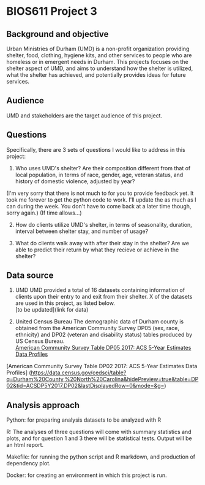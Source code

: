 # BIOS611 Project 3 

## Background and objective
Urban Ministries of Durham (UMD) is a non-profit organization providing shelter, food, clothing, hygiene kits, and other services to people who are homeless or in emergent needs in Durham. This projects focuses on the shelter aspect of UMD, and aims to understand how the shelter is utilized, what the shelter has achieved, and potentially provides ideas for future services. 

## Audience
UMD and stakeholders are the target audience of this project. 

## Questions
Specifically, there are 3 sets of questions I would like to address in this project:
1. Who uses UMD's shelter? Are their composition different from that of local population, in terms of race, gender, age, veteran status, and history of domestic violence, adjusted by year? 

(I'm very sorry that there is not much to for you to provide feedback yet. It took me forever to get the python code to work. I'll update the as much as I can during the week. You don't have to come back at a later time though, sorry again.)
(If time allows...)

2. How do clients utilize UMD's shelter, in terms of seasonality, duration, interval between shelter stay, and number of usage? 

3. What do clients walk away with after their stay in the shelter? Are we able to predict their return by what they recieve or achieve in the shelter?


## Data source
 
1. UMD
UMD provided a total of 16 datasets containing information of clients upon their entry to and exit from their shelter. X of the datasets are used in this project, as listed below.    
[to be updated](link for data)

2. United Census Bureau
The demographic data of Durham county is obtained from the American Community Survey DP05 (sex, race, ethnicity) and DP02 (veteran and disability status) tables produced by US Census Bureau.  
[American Community Survey Table DP05 2017: ACS 5-Year Estimates Data Profiles](https://data.census.gov/cedsci/table?hidePreview=true&g=0600000US3706390932&q=Durham%20township,%20Durham%20County,%20North%20Carolina&table=DP05&tid=ACSDP5Y2017.DP05&lastDisplayedRow=93&y=)

[American Community Survey Table DP02 2017: ACS 5-Year Estimates Data Profiles]
(https://data.census.gov/cedsci/table?q=Durham%20County,%20North%20Carolina&hidePreview=true&table=DP02&tid=ACSDP5Y2017.DP02&lastDisplayedRow=0&mode=&g=)


## Analysis approach
Python: for preparing analysis datasets to be analyzed with R  

R: The analyses of three questions will come with summary statistics and plots, and for question 1 and 3 there will be statistical tests. Output will be an html report.  

Makefile: for running the python script and R markdown, and production of dependency plot.

Docker: for creating an environment in which this project is run.
